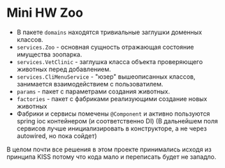 # Mini HW Zoo

* В пакете `domains` находятся тривиальные заглушки доменных классов.
* `services.Zoo` - основная сущность отражающая состояние имущества зоопарка.
* `services.VetClinic` - заглушка класса объекта проверяющего животных перед добавлением.
* `services.CliMenuService` - "юзер" вышеописанных классов, занимается взаимодействием с пользоватилем.
* `params` - пакет с параметрами создания животных.
* `factories` - пакет с фабриками реализующими создание новых животных
* Фабрики и сервисы помечены `@Component` и активно пользуются spring ioc контейнером (и соответственно DI) (В
  дальнейшем поля сервисов лучше инициализировать в конструкторе, а не через autowired, но пока сойдет)

В целом почти все решения в этом проекте принимались исходя из принципа KISS потому что кода мало и переписать будет не
западло.